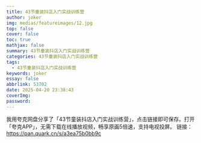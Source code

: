 ```yaml
---
title: 43节童装抖店入门实战训练营
author: joker
img: medias/featureimages/12.jpg
top: false
cover: false
toc: true
mathjax: false
summary: 43节童装抖店入门实战训练营
categories: 43节童装抖店入门实战训练营
tags:
  - 43节童装抖店入门实战训练营
keywords: joker
essay: false
abbrlink: 53702
date: 2025-04-20 23:38:43
coverImg:
password:
---
```


我用夸克网盘分享了「43节童装抖店入门实战训练营」，点击链接即可保存。打开「夸克APP」，无需下载在线播放视频，畅享原画5倍速，支持电视投屏。
链接：https://pan.quark.cn/s/a3ea75b0bb9c
